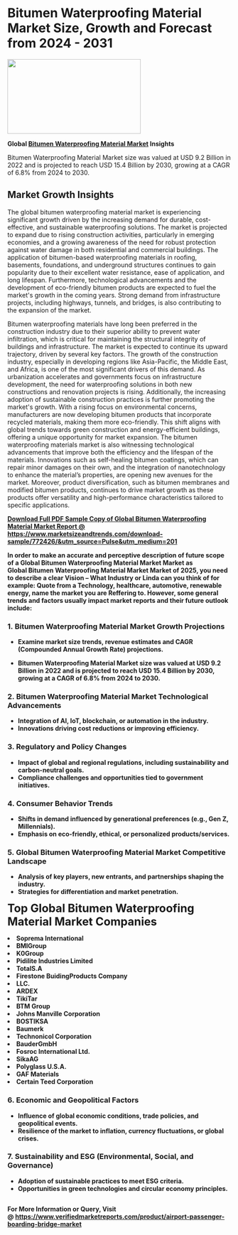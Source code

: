 <H1>Bitumen Waterproofing Material Market Size, Growth and Forecast from 2024 - 2031</H1><img class="aligncenter size-medium wp-image-584254" src="https://thirdeyenews.in/wp-content/uploads/2024/09/Global-Market-Research-300x168.jpeg" alt="" width="300" height="168" /><p><strong>Global&nbsp;<a href="https://www.marketsizeandtrends.com/download-sample/772426/&amp;utm_source=Pulse&amp;utm_medium=201">Bitumen Waterproofing Material Market</a> Insights</strong></p><p>Bitumen Waterproofing Material Market size was valued at USD 9.2 Billion in 2022 and is projected to reach USD 15.4 Billion by 2030, growing at a CAGR of 6.8% from 2024 to 2030.</p><p><h2>Market Growth Insights</h2> <p>The global bitumen waterproofing material market is experiencing significant growth driven by the increasing demand for durable, cost-effective, and sustainable waterproofing solutions. The market is projected to expand due to rising construction activities, particularly in emerging economies, and a growing awareness of the need for robust protection against water damage in both residential and commercial buildings. The application of bitumen-based waterproofing materials in roofing, basements, foundations, and underground structures continues to gain popularity due to their excellent water resistance, ease of application, and long lifespan. Furthermore, technological advancements and the development of eco-friendly bitumen products are expected to fuel the market's growth in the coming years. Strong demand from infrastructure projects, including highways, tunnels, and bridges, is also contributing to the expansion of the market.</p> <p><strong><a href="#"></a></strong></p> <p>Bitumen waterproofing materials have long been preferred in the construction industry due to their superior ability to prevent water infiltration, which is critical for maintaining the structural integrity of buildings and infrastructure. The market is expected to continue its upward trajectory, driven by several key factors. The growth of the construction industry, especially in developing regions like Asia-Pacific, the Middle East, and Africa, is one of the most significant drivers of this demand. As urbanization accelerates and governments focus on infrastructure development, the need for waterproofing solutions in both new constructions and renovation projects is rising. Additionally, the increasing adoption of sustainable construction practices is further promoting the market's growth. With a rising focus on environmental concerns, manufacturers are now developing bitumen products that incorporate recycled materials, making them more eco-friendly. This shift aligns with global trends towards green construction and energy-efficient buildings, offering a unique opportunity for market expansion. The bitumen waterproofing materials market is also witnessing technological advancements that improve both the efficiency and the lifespan of the materials. Innovations such as self-healing bitumen coatings, which can repair minor damages on their own, and the integration of nanotechnology to enhance the material’s properties, are opening new avenues for the market. Moreover, product diversification, such as bitumen membranes and modified bitumen products, continues to drive market growth as these products offer versatility and high-performance characteristics tailored to specific applications.</p> <p><strong><a href="#"></p><p><span class=""><strong>Download Full PDF Sample Copy of Global Bitumen Waterproofing Material Market Report</strong> @ <a href="https://www.marketsizeandtrends.com/download-sample/772426/&amp;utm_source=Pulse&amp;utm_medium=201" target="_blank">https://www.marketsizeandtrends.com/download-sample/772426/&amp;utm_source=Pulse&amp;utm_medium=201</a></span></p><p>In order to make an accurate and perceptive description of future scope of a Global&nbsp;Bitumen Waterproofing Material Market Market as Global&nbsp;Bitumen Waterproofing Material Market Market of 2025, you need to describe a clear Vision &ndash; What Industry or Linda can you think of for example: Quote from a Technology, healthcare, automotive, renewable energy, name the market you are Reffering to. However, some general trends and factors usually impact market reports and their future outlook include:</p><h3>1.&nbsp;<strong>Bitumen Waterproofing Material Market Growth Projections</strong></h3><ul><li>Examine market size trends, revenue estimates and CAGR (Compounded Annual Growth Rate) projections.</li><li><p>Bitumen Waterproofing Material Market size was valued at USD 9.2 Billion in 2022 and is projected to reach USD 15.4 Billion by 2030, growing at a CAGR of 6.8% from 2024 to 2030.</p></li></ul><h3>2.&nbsp;<strong>Bitumen Waterproofing Material Market Technological Advancements</strong></h3><ul><li>Integration of AI, IoT, blockchain, or automation in the industry.</li><li>Innovations driving cost reductions or improving efficiency.</li></ul><h3>3.&nbsp;<strong>Regulatory and Policy Changes</strong></h3><ul><li>Impact of global and regional regulations, including sustainability and carbon-neutral goals.</li><li>Compliance challenges and opportunities tied to government initiatives.</li></ul><h3>4.&nbsp;<strong>Consumer Behavior Trends</strong></h3><ul><li>Shifts in demand influenced by generational preferences (e.g., Gen Z, Millennials).</li><li>Emphasis on eco-friendly, ethical, or personalized products/services.</li></ul><h3>5.&nbsp;<strong>Global Bitumen Waterproofing Material Market Competitive Landscape</strong></h3><ul><li>Analysis of key players, new entrants, and partnerships shaping the industry.</li><li>Strategies for differentiation and market penetration.</li></ul><p data-pm-slice="1 1 []"><span style="color: inherit; font-family: inherit; font-size: 25px;">Top Global Bitumen Waterproofing Material Market Companies</span></p><div class="" data-test-id=""><p><li>Soprema International</li><li> BMlGroup</li><li> K0Group</li><li> Pidilite lndustries Limited</li><li> TotalS.A</li><li> Firestone BuidingProducts Company</li><li>LLC.</li><li> ARDEX</li><li> TikiTar</li><li> BTM Group</li><li> Johns Manville Corporation</li><li> BOSTIKSA</li><li> Baumerk</li><li> Technonicol Corporation</li><li> BauderGmbH</li><li> Fosroc International Ltd.</li><li> SikaAG</li><li> Polyglass U.S.A.</li><li> GAF Materials</li><li> Certain Teed Corporation</li></p></div><h3>6.&nbsp;<strong>Economic and Geopolitical Factors</strong></h3><ul><li>Influence of global economic conditions, trade policies, and geopolitical events.</li><li>Resilience of the market to inflation, currency fluctuations, or global crises.</li></ul><h3>7.&nbsp;<strong>Sustainability and ESG (Environmental, Social, and Governance)</strong></h3><ul><li>Adoption of sustainable practices to meet ESG criteria.</li><li>Opportunities in green technologies and circular economy principles.</li></ul><h2><strong style="font-size: 14px;">For More Information or Query, Visit @&nbsp;</strong><a style="background-color: #ffffff; font-size: 14px;" href="https://www.marketsizeandtrends.com/report/bitumen-waterproofing-material-market/" target="_blank">https://www.verifiedmarketreports.com/product/airport-passenger-boarding-bridge-market</a></h2>
